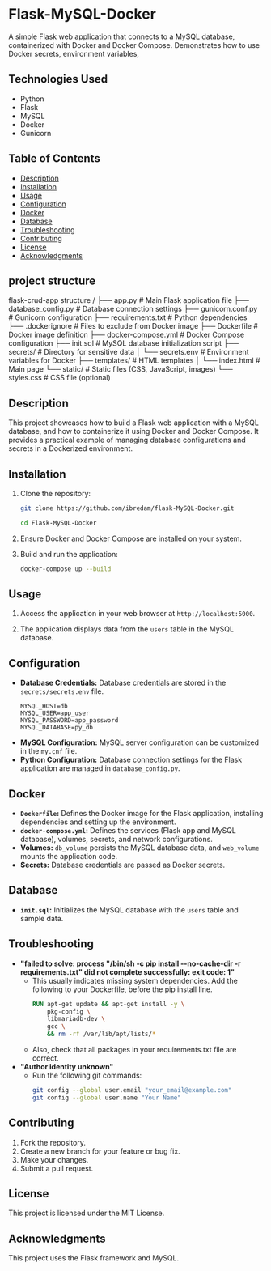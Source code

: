# Flask-MySQL-Docker

A simple Flask web application that connects to a MySQL database, containerized with Docker and Docker Compose. Demonstrates how to use Docker secrets, environment variables, 

## Technologies Used

*   Python
*   Flask
*   MySQL
*   Docker
*   Gunicorn
## Table of Contents

- [Description](#description)
- [Installation](#installation)
- [Usage](#usage)
- [Configuration](#configuration)
- [Docker](#docker)
- [Database](#database)
- [Troubleshooting](#troubleshooting)
- [Contributing](#contributing)
- [License](#license)
- [Acknowledgments](#acknowledgments)

## project structure 

  flask-crud-app structure /
├── app.py              # Main Flask application file
├── database_config.py  # Database connection settings
├── gunicorn.conf.py     # Gunicorn configuration
├── requirements.txt    # Python dependencies
├── .dockerignore        # Files to exclude from Docker image
├── Dockerfile          # Docker image definition
├── docker-compose.yml  # Docker Compose configuration
├── init.sql            # MySQL database initialization script
├── secrets/            # Directory for sensitive data
│   └── secrets.env      # Environment variables for Docker
├── templates/          # HTML templates
│   └── index.html        # Main page
└── static/             # Static files (CSS, JavaScript, images)
    └── styles.css        # CSS file (optional)

## Description

This project showcases how to build a Flask web application with a MySQL database, and how to containerize it using Docker and Docker Compose. It provides a practical example of managing database configurations and secrets in a Dockerized environment.

## Installation

1.  Clone the repository:

    ```bash
    git clone https://github.com/ibredam/flask-MySQL-Docker.git

    cd Flask-MySQL-Docker
    ```

2.  Ensure Docker and Docker Compose are installed on your system.

3.  Build and run the application:

    ```bash
    docker-compose up --build
    ```

## Usage

1.  Access the application in your web browser at `http://localhost:5000`.

2.  The application displays data from the `users` table in the MySQL database.

## Configuration

* **Database Credentials:** Database credentials are stored in the `secrets/secrets.env` file.
    ```
    MYSQL_HOST=db
    MYSQL_USER=app_user
    MYSQL_PASSWORD=app_password
    MYSQL_DATABASE=py_db
    ```
* **MySQL Configuration:** MySQL server configuration can be customized in the `my.cnf` file.
* **Python Configuration:** Database connection settings for the Flask application are managed in `database_config.py`.

## Docker

* **`Dockerfile`:** Defines the Docker image for the Flask application, installing dependencies and setting up the environment.
* **`docker-compose.yml`:** Defines the services (Flask app and MySQL database), volumes, secrets, and network configurations.
* **Volumes:** `db_volume` persists the MySQL database data, and `web_volume` mounts the application code.
* **Secrets:** Database credentials are passed as Docker secrets.

## Database

* **`init.sql`:** Initializes the MySQL database with the `users` table and sample data.


## Troubleshooting

* **"failed to solve: process "/bin/sh -c pip install --no-cache-dir -r requirements.txt" did not complete successfully: exit code: 1"**
    * This usually indicates missing system dependencies. Add the following to your Dockerfile, before the pip install line.
        ```dockerfile
        RUN apt-get update && apt-get install -y \
            pkg-config \
            libmariadb-dev \
            gcc \
            && rm -rf /var/lib/apt/lists/*
        ```
    * Also, check that all packages in your requirements.txt file are correct.
* **"Author identity unknown"**
    * Run the following git commands:
        ```bash
        git config --global user.email "your_email@example.com"
        git config --global user.name "Your Name"
        ```

## Contributing

1.  Fork the repository.
2.  Create a new branch for your feature or bug fix.
3.  Make your changes.
4.  Submit a pull request.

## License

This project is licensed under the MIT License.

## Acknowledgments

This project uses the Flask framework and MySQL.
